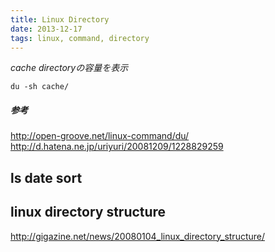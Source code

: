 ```yaml
---
title: Linux Directory
date: 2013-12-17
tags: linux, command, directory
---
```




*cache directoryの容量を表示*

`du -sh cache/`


##### 参考

<http://open-groove.net/linux-command/du/>
<http://d.hatena.ne.jp/uriyuri/20081209/1228829259>


## ls date sort


## linux directory structure

<http://gigazine.net/news/20080104_linux_directory_structure/>